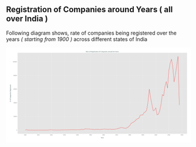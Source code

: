 ## Registration of Companies around Years ( all over India )
Following diagram shows, rate of companies being registered over the years _( starting from 1900 )_ across different states of India

![registration_of_companies_around_years_across_different_states_India](../plots/registration_of_companies_around_years_all_india.png)
